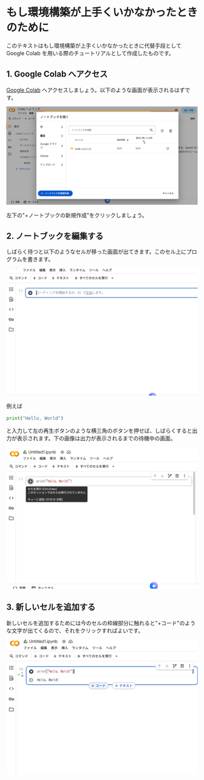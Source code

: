 # もし環境構築が上手くいかなかったときのために
このテキストはもし環境構築が上手くいかなかったときに代替手段として Google Colab を用いる際のチュートリアルとして作成したものです。

## 1. Google Colab へアクセス
[Google Colab](https://colab.research.google.com/?hl=ja) へアクセスしましょう。以下のような画面が表示されるはずです。

![1](../assets/images/colab/c1.png)

左下の"+ノートブックの新規作成"をクリックしましょう。

## 2. ノートブックを編集する
しばらく待つと以下のようなセルが移った画面が出てきます。このセル上にプログラムを書きます。

![2](../assets/images/colab/c2.png)

例えば
```python
print("Hello, World")
```
と入力して左の再生ボタンのような横三角のボタンを押せば、しばらくすると出力が表示されます。下の画像は出力が表示されるまでの待機中の画面。

![3](../assets/images/colab/c3.png)

## 3. 新しいセルを追加する
新しいセルを追加するためには今のセルの枠線部分に触れると"+コード"のような文字が出てくるので、それをクリックすればよいです。

![4](../assets/images/colab/c4.png)